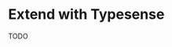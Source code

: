 # Extend with Typesense

<!--
https://github.com/atls/nestjs
https://github.com/databrary/databrary.org
https://github.com/yue-sh/maewkwak-karaoke
https://github.com/jeandtx/HorizonWeb
https://github.com/ToolJet/ToolJet
-->

TODO

